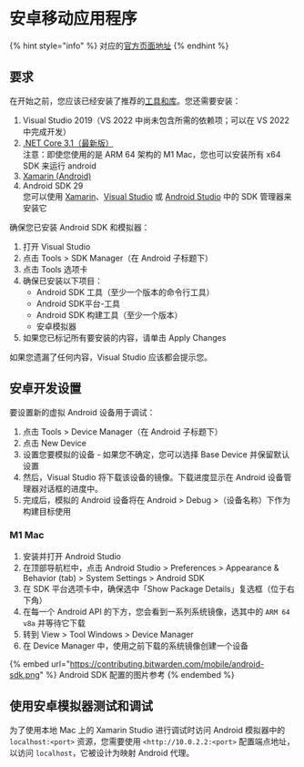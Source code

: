 # 安卓移动应用程序

{% hint style="info" %}
对应的[官方页面地址](https://contributing.bitwarden.com/mobile/android/)
{% endhint %}

## 要求 <a href="#requirements" id="requirements"></a>

在开始之前，您应该已经安装了推荐的[工具和库](../tools.md)。您还需要安装：

1. Visual Studio 2019（VS 2022 中尚未包含所需的依赖项；可以在 VS 2022 中完成开发）
2. [.NET Core 3.1（最新版）](https://dotnet.microsoft.com/zh-cn/download/dotnet/3.1)\
   注意：即使您使用的是 ARM 64 架构的 M1 Mac，您也可以安装所有 x64 SDK 来运行 android
3. [Xamarin (Android)](https://learn.microsoft.com/zh-cn/xamarin/get-started/installation/?pivots=macos-vs2022)
4. Android SDK 29\
   您可以使用 [Xamarin](https://learn.microsoft.com/zh-cn/xamarin/get-started/installation/?pivots=macos-vs2022)、[Visual Studio](https://learn.microsoft.com/zh-cn/xamarin/android/get-started/installation/android-sdk) 或 [Android Studio](https://developer.android.com/studio/releases/platforms) 中的 SDK 管理器来安装它

确保您已安装 Android SDK 和模拟器：

1. 打开 Visual Studio
2. 点击 Tools > SDK Manager（在 Android 子标题下）
3. 点击 Tools 选项卡
4. 确保已安装以下项目：
   * Android SDK 工具（至少一个版本的命令行工具）
   * Android SDK平台-工具
   * Android SDK 构建工具（至少一个版本）
   * 安卓模拟器
5. 如果您已标记所有要安装的内容，请单击 Apply Changes

如果您遗漏了任何内容，Visual Studio 应该都会提示您。

## 安卓开发设置 <a href="#android-development-setup" id="android-development-setup"></a>

要设置新的虚拟 Android 设备用于调试：

1. 点击 Tools > Device Manager（在 Android 子标题下）
2. 点击 New Device
3. 设置您要模拟的设备 - 如果您不确定，您可以选择 Base Device 并保留默认设置
4. 然后，Visual Studio 将下载该设备的镜像。下载进度显示在 Android 设备管理器对话框的进度中。
5. 完成后，模拟的 Android 设备将在 Android > Debug >（设备名称）下作为构建目标使用

### M1 Mac <a href="#m1-macs" id="m1-macs"></a>

1. 安装并打开 Android Studio
2. 在顶部导航栏中，点击 Android Studio > Preferences > Appearance & Behavior (tab) > System Settings > Android SDK
3. 在 SDK 平台选项卡中，确保选中「Show Package Details」复选框（位于右下角）
4. 在每一个 Android API 的下方，您会看到一系列系统镜像，选其中的 `ARM 64 v8a` 并等待它下载
5. 转到 View > Tool Windows > Device Manager
6. 在 Device Manager 中，使用之前下载的系统镜像创建一个设备

{% embed url="https://contributing.bitwarden.com/mobile/android-sdk.png" %}
Android SDK 配置的图片参考
{% endembed %}

## 使用安卓模拟器测试和调试 <a href="#testing-and-debugging-using-the-android-emulator" id="testing-and-debugging-using-the-android-emulator"></a>

为了使用本地 Mac 上的 Xamarin Studio 进行调试时访问 Android 模拟器中的 `localhost:<port>` 资源，您需要使用 `<http://10.0.2.2:<port>` 配置端点地址，以访问 `localhost`，它被设计为映射 Android 代理。

